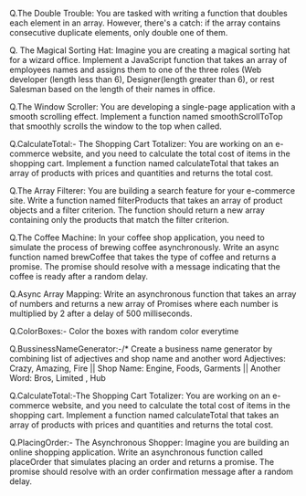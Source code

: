 Q.The Double Trouble:
   You are tasked with writing a function that doubles each element in an array. However, there's a catch: if the array contains consecutive duplicate elements, only double one of them.

Q. The Magical Sorting Hat:
   Imagine you are creating a magical sorting hat for a wizard office. Implement a JavaScript function that takes an array of employees names and assigns them to one of the three roles (Web developer (length less than 6), Designer(length greater than 6), or rest Salesman based on the length of their names in office.


Q.The Window Scroller:
    You are developing a single-page application with a smooth scrolling effect. Implement a function named smoothScrollToTop that smoothly scrolls the window to the top when called.

Q.CalculateTotal:-
The Shopping Cart Totalizer:
    You are working on an e-commerce website, and you need to calculate the total cost of items in the shopping cart. Implement a function named calculateTotal that takes an array of products with prices and quantities and returns the total cost.

Q.The Array Filterer:
    You are building a search feature for your e-commerce site. Write a function named filterProducts that takes an array of product objects and a filter criterion. The function should return a new array containing only the products that match the filter criterion.

Q.The Coffee Machine:
    In your coffee shop application, you need to simulate the process of brewing coffee asynchronously. Write an async function named brewCoffee that takes the type of coffee and returns a promise. The promise should resolve with a message indicating that the coffee is ready after a random delay.

Q.Async Array Mapping:
   Write an asynchronous function that takes an array of numbers and returns a new array of Promises where each number is multiplied by 2 after a delay of 500 milliseconds.

Q.ColorBoxes:-
Color the boxes with random color everytime

Q.BussinessNameGenerator:-/* Create a business name generator by combining list of adjectives and shop name and another word
Adjectives:  Crazy, Amazing, Fire || Shop Name:  Engine, Foods, Garments  || Another Word:  Bros, Limited , Hub

Q.CalculateTotal:-The Shopping Cart Totalizer:
    You are working on an e-commerce website, and you need to calculate the total cost of items in the shopping cart. Implement a function named calculateTotal that takes an array of products with prices and quantities and returns the total cost.
    
Q.PlacingOrder:- The Asynchronous Shopper:
   Imagine you are building an online shopping application. Write an asynchronous function called placeOrder that simulates placing an order and returns a promise. The promise should resolve with an order confirmation message after a random delay.
